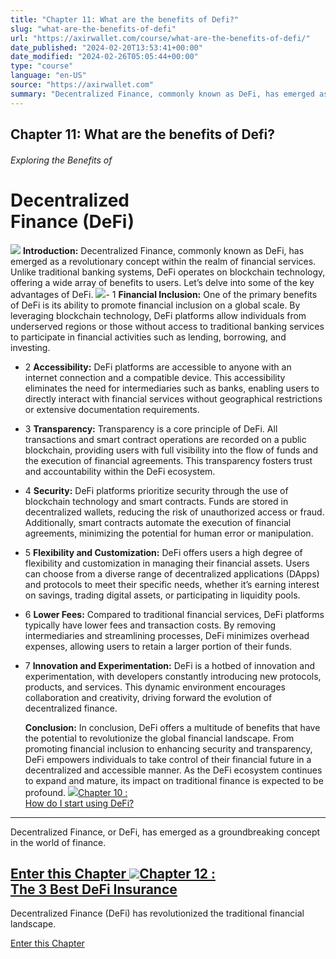 ```yaml
---
title: "Chapter 11: What are the benefits of Defi?"
slug: "what-are-the-benefits-of-defi"
url: "https://axirwallet.com/course/what-are-the-benefits-of-defi/"
date_published: "2024-02-20T13:53:41+00:00"
date_modified: "2024-02-26T05:05:44+00:00"
type: "course"
language: "en-US"
source: "https://axirwallet.com"
summary: "Decentralized Finance, commonly known as DeFi, has emerged as a revolutionary concept within the realm of financial services..."
---
```


Chapter 11: What are the benefits of Defi?
------------------------------------------

###### Exploring the Benefits of 

Decentralized   
 Finance (DeFi)
================================

 ![](https://axirwallet.com/wp-content/uploads/DeFi-Benefits-1.png)  **Introduction:**  Decentralized Finance, commonly known as DeFi, has emerged as a revolutionary concept within the realm of financial services. Unlike traditional banking systems, DeFi operates on blockchain technology, offering a wide array of benefits to users. Let’s delve into some of the key advantages of DeFi. ![](https://axirwallet.com/wp-content/uploads/Frame-102-3-1.png)- 1  **Financial Inclusion:**  One of the primary benefits of DeFi is its ability to promote financial inclusion on a global scale. By leveraging blockchain technology, DeFi platforms allow individuals from underserved regions or those without access to traditional banking services to participate in financial activities such as lending, borrowing, and investing.
- 2  **Accessibility:**  DeFi platforms are accessible to anyone with an internet connection and a compatible device. This accessibility eliminates the need for intermediaries such as banks, enabling users to directly interact with financial services without geographical restrictions or extensive documentation requirements.
- 3  **Transparency:**  Transparency is a core principle of DeFi. All transactions and smart contract operations are recorded on a public blockchain, providing users with full visibility into the flow of funds and the execution of financial agreements. This transparency fosters trust and accountability within the DeFi ecosystem.
- 4 **Security:** DeFi platforms prioritize security through the use of blockchain technology and smart contracts. Funds are stored in decentralized wallets, reducing the risk of unauthorized access or fraud. Additionally, smart contracts automate the execution of financial agreements, minimizing the potential for human error or manipulation.
- 5 **Flexibility and Customization:** DeFi offers users a high degree of flexibility and customization in managing their financial assets. Users can choose from a diverse range of decentralized applications (DApps) and protocols to meet their specific needs, whether it’s earning interest on savings, trading digital assets, or participating in liquidity pools.
- 6 **Lower Fees:** Compared to traditional financial services, DeFi platforms typically have lower fees and transaction costs. By removing intermediaries and streamlining processes, DeFi minimizes overhead expenses, allowing users to retain a larger portion of their funds.
- 7  **Innovation and Experimentation:**  DeFi is a hotbed of innovation and experimentation, with developers constantly introducing new protocols, products, and services. This dynamic environment encourages collaboration and creativity, driving forward the evolution of decentralized finance.
 
  **Conclusion:**  In conclusion, DeFi offers a multitude of benefits that have the potential to revolutionize the global financial landscape. From promoting financial inclusion to enhancing security and transparency, DeFi empowers individuals to take control of their financial future in a decentralized and accessible manner. As the DeFi ecosystem continues to expand and mature, its impact on traditional finance is expected to be profound. ![](https://axirwallet.com/wp-content/uploads/Frame-53-1-1.png)[Chapter 10 :  
How do I start using DeFi?](https://axirwallet.com/course/how-do-i-start-using-defi/)
-----------------------------------------------------------------------------------------------------

Decentralized Finance, or DeFi, has emerged as a groundbreaking concept in the world of finance.

 [ Enter this Chapter ](https://axirwallet.com/course/how-do-i-start-using-defi/) ![](https://axirwallet.com/wp-content/uploads/Frame-53-2-1.png)[Chapter 12 :  
The 3 Best DeFi Insurance](https://axirwallet.com/course/the-3-best-defi-insurance-decentralised-applications/)
-------------------------------------------------------------------------------------------------------------------------------

Decentralized Finance (DeFi) has revolutionized the traditional financial landscape.

 [ Enter this Chapter ](https://axirwallet.com/course/the-3-best-defi-insurance-decentralised-applications/)